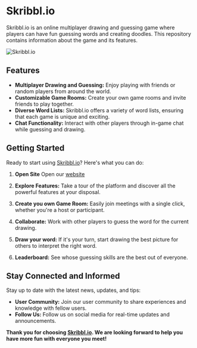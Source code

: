 # Skribbl.io

Skribbl.io is an online multiplayer drawing and guessing game where players can have fun guessing words and creating doodles. This repository contains information about the game and its features.

![Skribbl.io](https://your-image-url-here.com/skribbl_screenshot.png)

## Features

- **Multiplayer Drawing and Guessing:** Enjoy playing with friends or random players from around the world.
- **Customizable Game Rooms:** Create your own game rooms and invite friends to play together.
- **Diverse Word Lists:** Skribbl.io offers a variety of word lists, ensuring that each game is unique and exciting.
- **Chat Functionality:** Interact with other players through in-game chat while guessing and drawing.

## Getting Started

Ready to start using [Skribbl.io](https://skribblio.dinoscapedinosc.repl.co)? Here's what you can do:

1. **Open Site** Open our [website](https://skribblio.dinoscapedinosc.repl.co)

2. **Explore Features:** Take a tour of the platform and discover all the powerful features at your disposal.

3. **Create you own Game Room:** Easily join meetings with a single click, whether you're a host or participant.

4. **Collaborate:** Work with other players to guess the word for the current drawing.

5. **Draw your word:** If it's your turn, start drawing the best picture for others to interpret the right word.

6. **Leaderboard:** See whose guessing skills are the best out of everyone.

## Stay Connected and Informed

Stay up to date with the latest news, updates, and tips:

- **User Community:** Join our user community to share experiences and knowledge with fellow users.
- **Follow Us:** Follow us on social media for real-time updates and announcements.

**Thank you for choosing [Skribbl.io](https://skribblio.dinoscapedinosc.repl.co). We are looking forward to help you have more fun with everyone you meet!**
